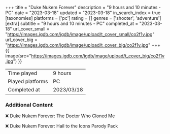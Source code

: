 +++
title = "Duke Nukem Forever"
description = "9 hours and 10 minutes - PC"
date = "2023-03-18"
updated = "2023-03-18"
in_search_index = true
[taxonomies]
platforms = ['pc']
rating = []
genres = ['shooter', 'adventure']
[extra]
subtitle = "9 hours and 10 minutes - PC"
completed_at = "2023-03-18"
url_cover_small = "https://images.igdb.com/igdb/image/upload/t_cover_small/co2f1v.jpg"
url_cover_big = "https://images.igdb.com/igdb/image/upload/t_cover_big/co2f1v.jpg"
+++
{{ image(src="https://images.igdb.com/igdb/image/upload/t_cover_big/co2f1v.jpg") }}

|              |            |
| ------------ | ---------- |
| Time played  | 9 hours |
| Played platforms    | PC |
| Completed at | 2023/03/18 |



### Additional Content


❌ Duke Nukem Forever: The Doctor Who Cloned Me

❌ Duke Nukem Forever: Hail to the Icons Parody Pack
